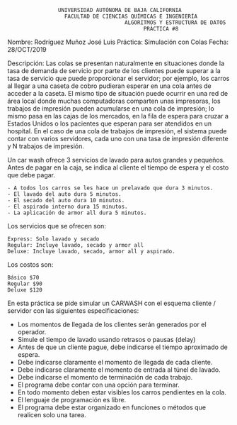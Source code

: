 
					UNIVERSIDAD AUTÓNOMA DE BAJA CALIFORNIA
				      FACULTAD DE CIENCIAS QUÍMICAS E INGENIERÍA
                                         ALGORITMOS Y ESTRUCTURA DE DATOS
	                                           PRÁCTICA #8

Nombre: Rodríguez Muñoz José Luis
Práctica: Simulación con Colas
Fecha: 28/OCT/2019

Descripción:
Las colas se presentan naturalmente en situaciones donde la tasa de demanda de servicio por
parte de los clientes puede superar a la tasa de servicio que puede proporcionar el servidor; por
ejemplo, los carros al llegar a una caseta de cobro pudieran esperar en una cola antes de acceder a
la caseta. El mismo tipo de situación puede ocurrir en una red de área local donde muchas
computadoras comparten unas impresoras, los trabajos de impresión pueden acumularse en una
cola de impresión; lo mismo pasa en las cajas de los mercados, en la fila de espera para cruzar a
Estados Unidos o los pacientes que esperan para ser atendidos en un hospital. En el caso de una
cola de trabajos de impresión, el sistema puede contar con varios servidores, cada uno con una
tasa de impresión diferente y N trabajos de impresión.

Un car wash ofrece 3 servicios de lavado para autos grandes y pequeños. Antes de pagar en la
caja, se indica al cliente el tiempo de espera y el costo que debe pagar.

	- A todos los carros se les hace un prelavado que dura 3 minutos.
	- El lavado del auto dura 5 minutos.
	- El secado del auto dura 10 minutos.
	- El aspirado interno dura 15 minutos.
	- La aplicación de armor all dura 5 minutos.

Los servicios que se ofrecen son:

	Express: Solo lavado y secado
	Regular: Incluye lavado, secado y armor all
	Deluxe: Incluye lavado, secado, armor all y aspirado.
	
Los costos son:

	Básico $70
	Regular $90
	Deluxe $120
	
En esta práctica se pide simular un CARWASH con el esquema cliente / servidor con las siguientes especificaciones:

- Los momentos de llegada de los clientes serán generados por el operador.
- Simule el tiempo de lavado usando retrasos o pausas (delay)
- Antes de que un cliente pague, debe indicarse el tiempo aproximado de espera.
- Debe indicarse claramente el momento de llegada de cada cliente.
- Debe indicarse claramente el momento de entrada al túnel de lavado.
- Debe indicarse el momento de terminación de cada trabajo.
- El programa debe contar con una opción para terminar.
- En todo momento deben estar visibles los carros pendientes en la cola.
- El lenguaje de programación es libre.
- El programa debe estar organizado en funciones o métodos que realicen solo una tarea.
